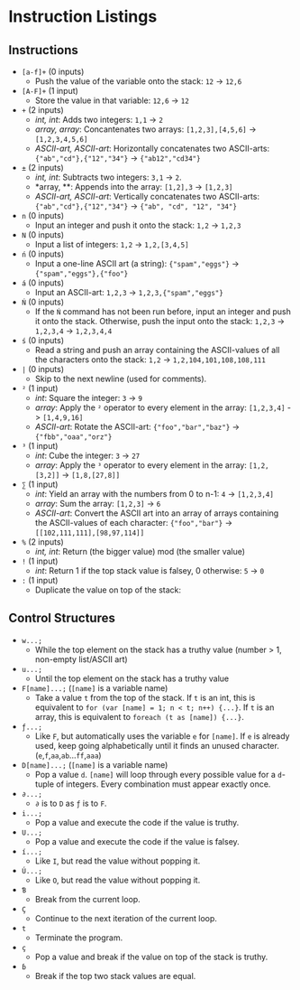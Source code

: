 # Instruction Listings #

## Instructions ##

- `[a-f]+` (0 inputs)
  - Push the value of the variable onto the stack: `12` -> `12,6`
- `[A-F]+` (1 input)
  - Store the value in that variable: `12,6` -> `12`
- `+` (2 inputs)
  - *int, int*: Adds two integers: `1,1` -> `2`
  - *array, array*: Concantenates two arrays: `[1,2,3],[4,5,6]` -> `[1,2,3,4,5,6]`
  - *ASCII-art, ASCII-art*: Horizontally concatenates two ASCII-arts: `{"ab","cd"},{"12","34"}` -> `{"ab12","cd34"}`
- `±` (2 inputs)
  - *int, int*: Subtracts two integers: `3,1` -> `2`.
  - *array, **: Appends into the array: `[1,2],3` -> `[1,2,3]`
  - *ASCII-art, ASCII-art*: Vertically concatenates two ASCII-arts: `{"ab","cd"},{"12","34"}` -> `{"ab", "cd", "12", "34"}`
- `n` (0 inputs)
  - Input an integer and push it onto the stack: `1,2` -> `1,2,3`
- `N` (0 inputs)
  - Input a list of integers: `1,2` -> `1,2,[3,4,5]`
- `ń` (0 inputs)
  - Input a one-line ASCII art (a string): `{"spam","eggs"}` -> `{"spam","eggs"},{"foo"}`
- `á` (0 inputs)
  - Input an ASCII-art: `1,2,3` -> `1,2,3,{"spam","eggs"}`
- `Ń` (0 inputs)
  - If the `Ń` command has not been run before, input an integer and push it onto the stack. Otherwise, push the input
    onto the stack: `1,2,3` -> `1,2,3,4` -> `1,2,3,4,4`
- `ś` (0 inputs)
  - Read a string and push an array containing the ASCII-values of all the characters onto the stack: `1,2` -> `1,2,104,101,108,108,111`
- `|` (0 inputs)
  - Skip to the next newline (used for comments).
- `²` (1 input)
  - *int*: Square the integer: `3` -> `9`
  - *array*: Apply the `²` operator to every element in the array: `[1,2,3,4]` -> `[1,4,9,16]`
  - *ASCII-art*: Rotate the ASCII-art: `{"foo","bar","baz"}` -> `{"fbb","oaa","orz"}`
- `³` (1 input)
  - *int*: Cube the integer: `3` -> `27`
  - *array*: Apply the `³` operator to every element in the array: `[1,2,[3,2]]` -> `[1,8,[27,8]]`
- `∑` (1 input)
  - *int*: Yield an array with the numbers from 0 to n-1: `4` -> `[1,2,3,4]`
  - *array*: Sum the array: `[1,2,3]` -> `6` 
  - *ASCII-art*: Convert the ASCII art into an array of arrays containing the ASCII-values of each character: `{"foo","bar"}` -> `[[102,111,111],[98,97,114]]`
- `%` (2 inputs)
  - *int, int*: Return (the bigger value) mod (the smaller value)
- `!` (1 input)
  - *int*: Return 1 if the top stack value is falsey, 0 otherwise: `5` -> `0`
- `:` (1 input)
  - Duplicate the value on top of the stack: 
  
## Control Structures ##

- `w...;`
  - While the top element on the stack has a truthy value (number > 1, non-empty list/ASCII art)
- `u...;`
  - Until the top element on the stack has a truthy value
- `F[name]...;` (`[name]` is a variable name)
  - Take a value `t` from the top of the stack. If `t` is an int, this is equivalent to `for (var [name] = 1;
    n < t; n++) {...}`. If `t` is an array, this is equivalent to `foreach (t as [name]) {...}`.
- `ƒ...;`
  - Like `F`, but automatically uses the variable `e` for `[name]`. If `e` is already used, keep going
    alphabetically until it finds an unused character. (`e`,`f`,`aa`,`ab`...`ff`,`aaa`)
- `D[name]...;` (`[name]` is a variable name)
  - Pop a value `d`. `[name]` will loop through every possible value for a `d`-tuple of integers. Every combination
    must appear exactly once.
- `∂...;`
  - `∂` is to `D` as `ƒ` is to `F`.
- `i...;`
  - Pop a value and execute the code if the value is truthy.
- `U...;`
  - Pop a value and execute the code if the value is falsey.
- `í...;`
  - Like `I`, but read the value without popping it.
- `Ú...;`
  - Like `O`, but read the value without popping it.
- `Ɓ`
  - Break from the current loop.
- `Ç`
  - Continue to the next iteration of the current loop.
- `t`
  - Terminate the program.
- `ç`
  - Pop a value and break if the value on top of the stack is truthy.
- `ɓ`
  - Break if the top two stack values are equal.

